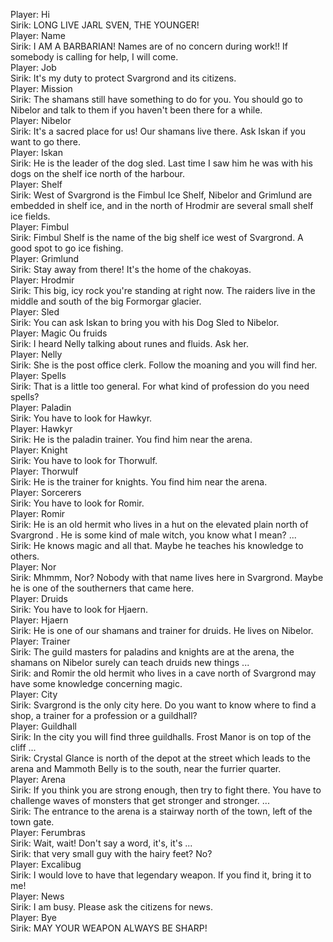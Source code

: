 Player: Hi  
Sirik: LONG LIVE JARL SVEN, THE YOUNGER!  
Player: Name  
Sirik: I AM A BARBARIAN! Names are of no concern during work!! If somebody is calling for help, I will come.  
Player: Job  
Sirik: It's my duty to protect Svargrond and its citizens.  
Player: Mission  
Sirik: The shamans still have something to do for you. You should go to Nibelor and talk to them if you haven't been there for a while.  
Player: Nibelor  
Sirik: It's a sacred place for us! Our shamans live there. Ask Iskan if you want to go there.  
Player: Iskan  
Sirik: He is the leader of the dog sled. Last time I saw him he was with his dogs on the shelf ice north of the harbour.  
Player: Shelf  
Sirik: West of Svargrond is the Fimbul Ice Shelf, Nibelor and Grimlund are embedded in shelf ice, and in the north of Hrodmir are several small shelf ice fields.  
Player: Fimbul  
Sirik: Fimbul Shelf is the name of the big shelf ice west of Svargrond. A good spot to go ice fishing.  
Player: Grimlund  
Sirik: Stay away from there! It's the home of the chakoyas.  
Player: Hrodmir  
Sirik: This big, icy rock you're standing at right now. The raiders live in the middle and south of the big Formorgar glacier.  
Player: Sled  
Sirik: You can ask Iskan to bring you with his Dog Sled to Nibelor.  
Player: Magic Ou fruids  
Sirik: I heard Nelly talking about runes and fluids. Ask her.  
Player: Nelly  
Sirik: She is the post office clerk. Follow the moaning and you will find her.  
Player: Spells  
Sirik: That is a little too general. For what kind of profession do you need spells?  
Player: Paladin  
Sirik: You have to look for Hawkyr.  
Player: Hawkyr  
Sirik: He is the paladin trainer. You find him near the arena.  
Player: Knight  
Sirik: You have to look for Thorwulf.  
Player: Thorwulf  
Sirik: He is the trainer for knights. You find him near the arena.  
Player: Sorcerers  
Sirik: You have to look for Romir.  
Player: Romir  
Sirik: He is an old hermit who lives in a hut on the elevated plain north of Svargrond . He is some kind of male witch, you know what I mean? ...  
Sirik: He knows magic and all that. Maybe he teaches his knowledge to others.  
Player: Nor  
Sirik: Mhmmm, Nor? Nobody with that name lives here in Svargrond. Maybe he is one of the southerners that came here.  
Player: Druids  
Sirik: You have to look for Hjaern.  
Player: Hjaern  
Sirik: He is one of our shamans and trainer for druids. He lives on Nibelor.  
Player: Trainer  
Sirik: The guild masters for paladins and knights are at the arena, the shamans on Nibelor surely can teach druids new things ...  
Sirik: and Romir the old hermit who lives in a cave north of Svargrond may have some knowledge concerning magic.  
Player: City  
Sirik: Svargrond is the only city here. Do you want to know where to find a shop, a trainer for a profession or a guildhall?  
Player: Guildhall  
Sirik: In the city you will find three guildhalls. Frost Manor is on top of the cliff ...  
Sirik: Crystal Glance is north of the depot at the street which leads to the arena and Mammoth Belly is to the south, near the furrier quarter.  
Player: Arena  
Sirik: If you think you are strong enough, then try to fight there. You have to challenge waves of monsters that get stronger and stronger. ...  
Sirik: The entrance to the arena is a stairway north of the town, left of the town gate.  
Player: Ferumbras  
Sirik: Wait, wait! Don't say a word, it's, it's ...  
Sirik: that very small guy with the hairy feet? No?  
Player: Excalibug  
Sirik: I would love to have that legendary weapon. If you find it, bring it to me!  
Player: News  
Sirik: I am busy. Please ask the citizens for news.  
Player: Bye  
Sirik: MAY YOUR WEAPON ALWAYS BE SHARP!  
